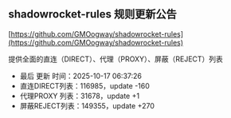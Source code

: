 ## shadowrocket-rules 规则更新公告

[https://github.com/GMOogway/shadowrocket-rules](https://github.com/GMOogway/shadowrocket-rules)

提供全面的直连（DIRECT）、代理（PROXY）、屏蔽（REJECT）列表
- 最后 更新 时间：2025-10-17 06:37:26
- 直连DIRECT列表：116985，update -160
- 代理PROXY 列表：31678，update +1
- 屏蔽REJECT列表：149355，update +270